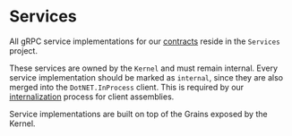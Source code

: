 # Services

All gRPC service implementations for our [contracts](./contracts.md) reside in the `Services` project.

These services are owned by the `Kernel` and must remain internal. Every service implementation should
be marked as `internal`, since they are also merged into the `DotNET.InProcess` client.
This is required by our [internalization](../clients/internalization.md) process for client assemblies.

Service implementations are built on top of the Grains exposed by the Kernel.
